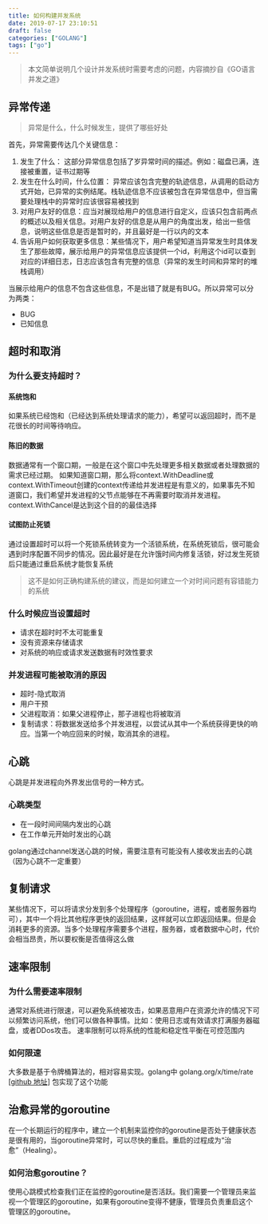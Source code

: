 ```yaml
---
title: 如何构建并发系统
date: 2019-07-17 23:10:51
draft: false
categories: ["GOLANG"]
tags: ["go"]
---
```

> 本文简单说明几个设计并发系统时需要考虑的问题，内容摘抄自《GO语言并发之道》
## 异常传递
> 异常是什么，什么时候发生，提供了哪些好处

首先，异常需要传达几个关键信息：

1. 发生了什么：
    这部分异常信息包括了岁异常时间的描述。例如：磁盘已满，连接被重置，证书过期等
2. 发生在什么时间，什么位置：
    异常应该包含完整的轨迹信息，从调用的启动方式开始，已异常的实例结尾。栈轨迹信息不应该被包含在异常信息中，但当需要处理栈中的异常时应该很容易被找到
3. 对用户友好的信息：应当对展现给用户的信息进行自定义，应该只包含前两点的概述以及相关信息。对用户友好的信息是从用户的角度出发，给出一些信息，说明这些信息是否是暂时的，并且最好是一行以内的文本
4. 告诉用户如何获取更多信息：某些情况下，用户希望知道当异常发生时具体发生了那些故障，展示给用户的异常信息应该提供一个id，利用这个id可以查到对应的详细日志，日志应该包含有完整的信息（异常的发生时间和异常时的堆栈调用）

当展示给用户的信息不包含这些信息，不是出错了就是有BUG。所以异常可以分为两类：
- BUG
- 已知信息

## 超时和取消

### 为什么要支持超时？

#### 系统饱和
如果系统已经饱和（已经达到系统处理请求的能力），希望可以返回超时，而不是花很长的时间等待响应。
#### 陈旧的数据
数据通常有一个窗口期，一般是在这个窗口中先处理更多相关数据或者处理数据的需求已经过期。
如果知道窗口期，那么将context.WithDeadline或context.WithTimeout创建的context传递给并发进程是有意义的，如果事先不知道窗口，我们希望并发进程的父节点能够在不再需要时取消并发进程。context.WithCancel是达到这个目的的最佳选择
#### 试图防止死锁
通过设置超时可以将一个死锁系统转变为一个活锁系统，在系统死锁后，很可能会遇到时序配置不同步的情况。因此最好是在允许饿时间内修复活锁，好过发生死锁后只能通过重启系统才能恢复系统
> 这不是如何正确构建系统的建议，而是如何建立一个对时间问题有容错能力的系统

### 什么时候应当设置超时
- 请求在超时时不太可能重复
- 没有资源来存储请求
- 对系统的响应或请求发送数据有时效性要求

### 并发进程可能被取消的原因
- 超时-隐式取消
- 用户干预
- 父进程取消：如果父进程停止，那子进程也将被取消
- 复制请求：将数据发送给多个并发进程，以尝试从其中一个系统获得更快的响应。当第一个响应回来的时候，取消其余的进程。

## 心跳
心跳是并发进程向外界发出信号的一种方式。
### 心跳类型
- 在一段时间间隔内发出的心跳
- 在工作单元开始时发出的心跳

golang通过channel发送心跳的时候，需要注意有可能没有人接收发出去的心跳（因为心跳不一定重要）

## 复制请求
某些情况下，可以将请求分发到多个处理程序（goroutine，进程，或者服务器均可），其中一个将比其他程序更快的返回结果，这样就可以立即返回结果。但是会消耗更多的资源。当多个处理程序需要多个进程，服务器，或者数据中心时，代价会相当昂贵，所以要权衡是否值得这么做

## 速率限制
### 为什么需要速率限制
通常对系统进行限速，可以避免系统被攻击，如果恶意用户在资源允许的情况下可以频繁访问系统，他们可以做各种事情。比如：使用日志或有效请求打满服务器磁盘，或者DDos攻击。
速率限制可以将系统的性能和稳定性平衡在可控范围内
### 如何限速
大多数是基于令牌桶算法的，相对容易实现。golang中 golang.org/x/time/rate [[github 地址]](https://github.com/golang/time) 包实现了这个功能

## 治愈异常的goroutine

在一个长期运行的程序中，建立一个机制来监控你的goroutine是否处于健康状态是很有用的，当goroutine异常时，可以尽快的重启。重启的过程成为“治愈”（Healing）。

### 如何治愈goroutine？
使用心跳模式检查我们正在监控的goroutine是否活跃。我们需要一个管理员来监视一个管理区的goroutine，如果有goroutine变得不健康，管理员负责重启这个管理区的goroutine。


